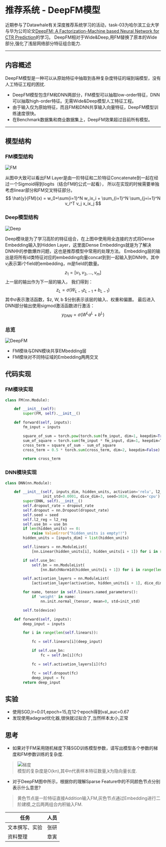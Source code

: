 # 推荐系统 - DeepFM模型  
近期参与了Datawhale有关深度推荐系统学习的活动，task-03为哈尔滨工业大学与华为公司论文[DeepFM: A Factorization-Machine based Neural Network for CTR Prediction](https://arxiv.org/pdf/1703.04247.pdf)的学习。
DeepFM相对于Wide&Deep,用FM替换了原本的Wide部分,强化了浅层网络部分特征组合能力.  

---
## 内容概述
DeepFM模型是一种可以从原始特征中抽取到各种复杂度特征的端到端模型，没有人工特征工程的困扰.  
* DeepFM模型包含FM和DNN两部分，FM模型可以抽取low-order特征，DNN可以抽取high-order特征。无需Wide&Deep模型人工特征工程。  
* 由于输入仅为原始特征，而且FM和DNN共享输入向量特征，DeepFM模型训练速度很快。  
* 在Benchmark数据集和商业数据集上，DeepFM效果超过目前所有模型。  
---
## 模型结构

### FM模型结构
![FM](/blog/images/posts_imgs/deepfm/图片image-20210225181340313.png)  

从图中大致可以看出FM Layer是由一阶特征和二阶特征Concatenate到一起在经过一个Sigmoid得到logits（结合FM的公式一起看），
所以在实现的时候需要单独考虑linear部分和FM交叉特征部分。 
$$ \hat{y}{FM}(x) = w_0+\sum{i=1}^N w_ix_i + \sum_{i=1}^N \sum_{j=i+1}^N v_i^T v_j x_ix_j $$

### Deep模型结构
![Deep](/blog/images/posts_imgs/deepfm/图片image-20210225181010107.png)  

Deep模块是为了学习高阶的特征组合，在上图中使用用全连接的方式将Dense Embedding输入到Hidden Layer，这里面Dense Embeddings就是为了解决DNN中的参数爆炸问题，这也是推荐模型中常用的处理方法。
Embedding层的输出是将所有id类特征对应的embedding向量concat到到一起输入到DNN中。其中$v_i$表示第i个field的embedding，m是field的数量。 $$ z_1=[v_1, v_2, ..., v_m] $$ 上一层的输出作为下一层的输入，
我们得到： $$ z_L=\sigma(W_{L-1} z_{L-1}+b_{L-1}) $$ 其中$\sigma$表示激活函数，$z, W, b $分别表示该层的输入、权重和偏置。
最后进入DNN部分输出使用sigmod激活函数进行激活： $$ y_{DNN}=\sigma(W^{L}a^L+b^L) $$

### 总览

![DeepFM](/blog/images/posts_imgs/deepfm/图片image-20210225180556628.png)  

* FM模块与DNN模块共享EMbedding层
* FM模块对不同特征域的Embedding两两交叉

## 代码实现

### FM模块实现
```python
class FM(nn.Module):

    def __init__(self):
        super(FM, self).__init__()

    def forward(self, inputs):
        fm_input = inputs

        square_of_sum = torch.pow(torch.sum(fm_input, dim=1, keepdim=True), 2)
        sum_of_square = torch.sum(fm_input * fm_input, dim=1, keepdim=True)
        cross_term = square_of_sum - sum_of_square
        cross_term = 0.5 * torch.sum(cross_term, dim=2, keepdim=False)

        return cross_term
```


### DNN模块实现
```python
class DNN(nn.Module):

    def __init__(self, inputs_dim, hidden_units, activation='relu', l2_reg=0, dropout_rate=0, use_bn=False,
                 init_std=0.0001, dice_dim=3, seed=1024, device='cpu'):
        super(DNN, self).__init__()
        self.dropout_rate = dropout_rate
        self.dropout = nn.Dropout(dropout_rate)
        self.seed = seed
        self.l2_reg = l2_reg
        self.use_bn = use_bn
        if len(hidden_units) == 0:
            raise ValueError("hidden_units is empty!!")
        hidden_units = [inputs_dim] + list(hidden_units)

        self.linears = nn.ModuleList(
            [nn.Linear(hidden_units[i], hidden_units[i + 1]) for i in range(len(hidden_units) - 1)])

        if self.use_bn:
            self.bn = nn.ModuleList(
                [nn.BatchNorm1d(hidden_units[i + 1]) for i in range(len(hidden_units) - 1)])

        self.activation_layers = nn.ModuleList(
            [activation_layer(activation, hidden_units[i + 1], dice_dim) for i in range(len(hidden_units) - 1)])

        for name, tensor in self.linears.named_parameters():
            if 'weight' in name:
                nn.init.normal_(tensor, mean=0, std=init_std)

        self.to(device)

    def forward(self, inputs):
        deep_input = inputs

        for i in range(len(self.linears)):

            fc = self.linears[i](deep_input)

            if self.use_bn:
                fc = self.bn[i](fc)

            fc = self.activation_layers[i](fc)

            fc = self.dropout(fc)
            deep_input = fc
        return deep_input
```

## 实验
* 使用SGD,lr=0.01,epoch=15,在12个epoch得到val_auc=0.67
* 发现使用adagrad优化器,很快就过拟合了,当然样本太小,正常

## 思考
* 如果对于FM采用随机梯度下降SGD训练模型参数，请写出模型各个参数的梯度和FM参数训练的复杂度.
>![梯度](/blog/images/posts_imgs/deepfm/equation.svg)  
>模型的复杂度是O(kn),其中n代表样本特征数量,k为隐向量长度.   
* 对于DeepFM图中所示，根据你的理解Sparse Feature中的不同颜色节点分别表示什么意思?
>黄色节点是一阶特征直接Addition输入FM,灰色节点通过Embedding进行二阶建模,之后两两组合内积输入FM.

| 任务           | 人员 |
| -------------- | ---- |
| 文本撰写、实验 | 张研 |
| 资料整理       | 章寅 |

